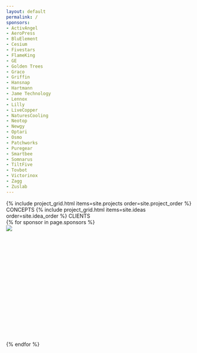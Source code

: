 ```yaml
---
layout: default
permalink: /
sponsors:
- ActivAngel
- AeroPress
- BluElement
- Cesium
- Fivestars
- FlameKing
- GE
- Golden Trees
- Graco
- Griffin
- Hansnap
- Hartmann
- Jame Technology
- Lennox
- Lilly
- LiveCopper
- NaturesCooling
- Neotop
- Newgy
- Optari
- Osmo
- Patchworks
- Puregear
- Smartbee
- Somnarus
- TiltFive
- Tovbot
- Victorinox
- Zagg
- Zuslab
---
```

<div style="height: var(--size-unit-3);" id="work"></div>
{% include project_grid.html items=site.projects order=site.project_order %}
<span class="separator separator-text">CONCEPTS</span>
{% include project_grid.html items=site.ideas order=site.idea_order %}
<span class="separator separator-text">CLIENTS</span>
<div
  class="grid grid-12-small"
  style="gap: var(--size-unit-2); padding-bottom: var(--size-unit-5);"
>
  {% for sponsor in page.sponsors %}
    <div class="grid-item" style="overflow: hidden; aspect-ratio: 1.6;">
      <img style="object-fit: contain;" src="{{ site.baseurl }}/assets/images/clients/{{ sponsor }}.jpg">
    </div>
  {% endfor %}
</div>

<script>
  document.addEventListener('DOMContentLoaded', () => {
    let isAutoScrolling = false;

    function getElementHeight(elementId) {
      const element = document.getElementById(elementId);
      if (!element) return 0;
      return element.offsetHeight;
    }

    const sections = [
      { id: 'work', link: document.querySelector('a[href="#work"]') },
      { id: 'contact', link: document.querySelector('a[href="#contact"]') },
    ];

    function updateActiveMenuItem() {
      if (isAutoScrolling) return;
      const heights = sections.map(({ id }) => getElementHeight(id));
      const cumulativeHeights = heights.reduce((acc, height, index) => {
        acc.push((acc[index - 1] || 0) + height);
        return acc;
      }, []);
      const totalHeight = cumulativeHeights[cumulativeHeights.length - 1];
      const cumulativePercentages = cumulativeHeights.map((height) => height / totalHeight);
      const scrollPosition = document.documentElement.scrollTop;
      const scrollPercentage =
        scrollPosition / (document.documentElement.scrollHeight - document.documentElement.clientHeight);

      sections.forEach(({ link }, index) => {
        if (
          (index === 0 && scrollPercentage < cumulativePercentages[index]) ||
          (scrollPercentage > cumulativePercentages[index - 1] && scrollPercentage <= cumulativePercentages[index])
        ) {
          link?.classList.add('active');
        } else {
          link?.classList.remove('active');
        }
      });
    }

    window.addEventListener('scroll', updateActiveMenuItem);
    updateActiveMenuItem();

    const navLinks = Array.from(document.querySelectorAll('.nav-link'));
    navLinks.forEach((link) => {
      if (link.href.includes('#')) {
        link.addEventListener('click', function (event) {
          event.preventDefault();
          const target = document.getElementById(link.getAttribute('href').substring(1));
          if (!target) return;
          let offsetPosition = target.getBoundingClientRect().top + window.pageYOffset - 64;
          if (link.getAttribute('href').substring(1) == 'contact')
            offsetPosition = document.documentElement.scrollHeight;
          isAutoScrolling = true;
          window.scrollTo({
            top: offsetPosition,
            behavior: 'smooth',
          });
          navLinks.forEach((item) => item.classList.remove('active'));
          link.classList.add('active');
          setTimeout(() => {
            isAutoScrolling = false;
          }, 1000);
        });
      }
    });

    const match = window.location.href.match(/\/#([^\/]+)/);
    if (match) {
      const target = document.getElementById(match[1]);
      if (!target) return;
      let offsetPosition = target.getBoundingClientRect().top + window.pageYOffset - 64;
      if (match[1] == 'contact') offsetPosition = document.documentElement.scrollHeight;
      window.scrollTo({
        top: offsetPosition,
        behavior: 'smooth',
      });
      history.replaceState(null, null, '/');
    }
  });
</script>
